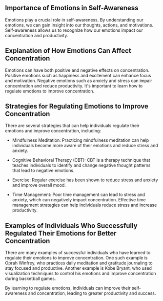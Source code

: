 
Importance of Emotions in Self-Awareness
----------------------------------------

Emotions play a crucial role in self-awareness. By understanding our emotions, we can gain insight into our thoughts, actions, and motivations. Self-awareness allows us to recognize how our emotions impact our concentration and productivity.

Explanation of How Emotions Can Affect Concentration
----------------------------------------------------

Emotions can have both positive and negative effects on concentration. Positive emotions such as happiness and excitement can enhance focus and motivation. Negative emotions such as anxiety and stress can impair concentration and reduce productivity. It's important to learn how to regulate emotions to improve concentration.

Strategies for Regulating Emotions to Improve Concentration
-----------------------------------------------------------

There are several strategies that can help individuals regulate their emotions and improve concentration, including:

* Mindfulness Meditation: Practicing mindfulness meditation can help individuals become more aware of their emotions and reduce stress and anxiety.

* Cognitive Behavioral Therapy (CBT): CBT is a therapy technique that teaches individuals to identify and change negative thought patterns that lead to negative emotions.

* Exercise: Regular exercise has been shown to reduce stress and anxiety and improve overall mood.

* Time Management: Poor time management can lead to stress and anxiety, which can negatively impact concentration. Effective time management strategies can help individuals reduce stress and increase productivity.

Examples of Individuals Who Successfully Regulated Their Emotions for Better Concentration
------------------------------------------------------------------------------------------

There are many examples of successful individuals who have learned to regulate their emotions to improve concentration. One such example is Oprah Winfrey, who practices daily meditation and gratitude journaling to stay focused and productive. Another example is Kobe Bryant, who used visualization techniques to control his emotions and improve concentration during basketball games.

By learning to regulate emotions, individuals can improve their self-awareness and concentration, leading to greater productivity and success.
